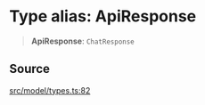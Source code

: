 # Type alias: ApiResponse

> **ApiResponse**: `ChatResponse`

## Source

[src/model/types.ts:82](https://github.com/dexaai/llm-tools/blob/0d08c9c/src/model/types.ts#L82)
